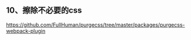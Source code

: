 ## 10、擦除不必要的css
https://github.com/FullHuman/purgecss/tree/master/packages/purgecss-webpack-plugin

